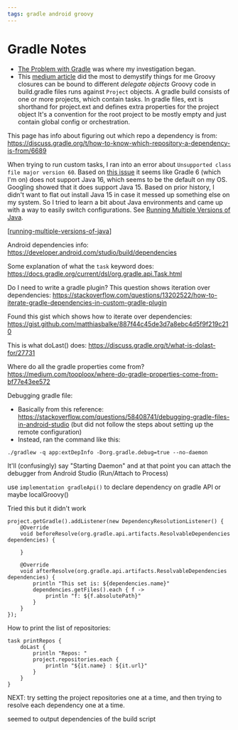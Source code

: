 ```yaml
---
tags: gradle android groovy
---
```

# Gradle Notes

* [The Problem with Gradle](https://www.bruceeckel.com/2021/01/02/the-problem-with-gradle/) was where my investigation began.
* This [medium article](https://medium.com/@wasyl/understanding-android-gradle-build-files-e4b45b73cc4c) did the most to demystify things for me
Groovy closures can be bound to different *delegate objects*
Groovy code in build.gradle files runs against `Project` objects.
A gradle build consists of one or more projects, which contain tasks.
In gradle files, ext is shorthand for project.ext and defines extra properties for the project object
It's a convention for the root project to be mostly empty and just contain global config or orchestration.

This page has info about figuring out which repo a dependency is from: https://discuss.gradle.org/t/how-to-know-which-repository-a-dependency-is-from/6689

When trying to run custom tasks, I ran into an error about `Unsupported class file major version 60`. Based on [this issue](https://github.com/gradle/gradle/issues/13629) it seems like Gradle 6 (which I'm on) does not support Java 16, which seems to be the default on my OS. Googling showed that it does support Java 15. Based on prior history, I didn't want to flat out install Java 15 in case it messed up something else on my system. So I tried to learn a bit about Java environments and came up with a way to easily switch configurations. See [Running Multiple Versions of Java](running-multiple-versions-of-java.md).

[[running-multiple-versions-of-java]]

Android dependencies info: https://developer.android.com/studio/build/dependencies

Some explanation of what the `task` keyword does: https://docs.gradle.org/current/dsl/org.gradle.api.Task.html

Do I need to write a gradle plugin? This question shows iteration over dependencies: https://stackoverflow.com/questions/13202522/how-to-iterate-gradle-dependencies-in-custom-gradle-plugin

Found this gist which shows how to iterate over dependencies: https://gist.github.com/matthiasbalke/887f44c45de3d7a8ebc4d5f9f219c210

This is what doLast() does: https://discuss.gradle.org/t/what-is-dolast-for/27731

Where do all the gradle properties come from? https://medium.com/tooploox/where-do-gradle-properties-come-from-bf77e43ee572


Debugging gradle file:
* Basically from this reference: https://stackoverflow.com/questions/58408741/debugging-gradle-files-in-android-studio (but did not follow the steps about setting up the remote configuration)
* Instead, ran the command like this:

```
./gradlew -q app:extDepInfo -Dorg.gradle.debug=true --no-daemon
```

It'll (confusingly) say "Starting Daemon" and at that point you can attach the debugger from Android Studio (Run/Attach to Process)

use `implementation gradleApi()` to declare dependency on gradle API or maybe localGroovy()

Tried this but it didn't work
```
project.getGradle().addListener(new DependencyResolutionListener() {
    @Override
    void beforeResolve(org.gradle.api.artifacts.ResolvableDependencies dependencies) {

    }

    @Override
    void afterResolve(org.gradle.api.artifacts.ResolvableDependencies dependencies) {
        println "This set is: ${dependencies.name}"
        dependencies.getFiles().each { f ->
            println "f: ${f.absolutePath}"
        }
    }
});
```

How to print the list of repositories:
```
task printRepos {
    doLast {
        println "Repos: "
        project.repositories.each {
            println "${it.name} : ${it.url}"
        }
    }
}
```
NEXT: try setting the project repositories one at a time, and then trying to resolve each dependency one at a time.

seemed to output dependencies of the build script


[//begin]: # "Autogenerated link references for markdown compatibility"
[running-multiple-versions-of-java]: running-multiple-versions-of-java "Running Multiple Versions of Java"
[//end]: # "Autogenerated link references"